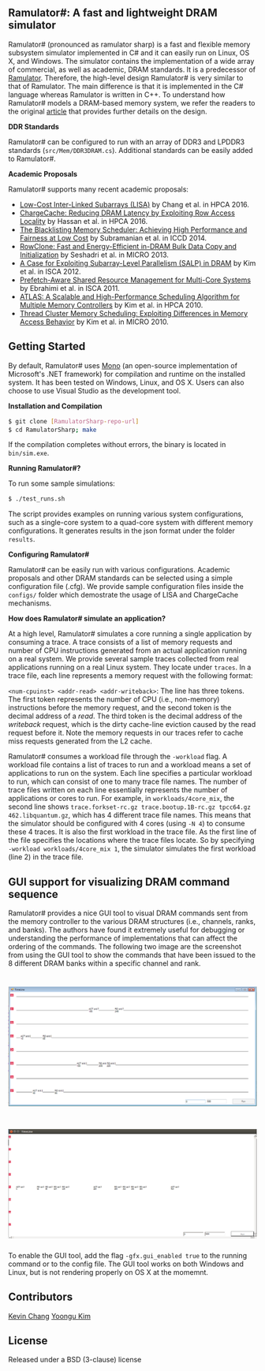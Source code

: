 ## Ramulator#: A fast and lightweight DRAM simulator

Ramulator# (pronounced as ramulator sharp) is a fast and flexible memory
subsystem simulator implemented in C# and it can easily run on Linux, OS X, and
Windows. The simulator contains the implementation of a wide array of
commercial, as well as academic, DRAM standards. It is a predecessor of
[Ramulator](https://github.com/CMU-SAFARI/ramulator). Therefore, the high-level
design Ramulator# is very similar to that of Ramulator. The main difference is
that it is implemented in the C# language whereas Ramulator is written in C++.
To understand how Ramulator# models a DRAM-based memory system, we refer the
readers to the original
[article](https://users.ece.cmu.edu/~omutlu/pub/ramulator_dram_simulator-ieee-cal15.pdf)
that provides further details on the design.

**DDR Standards**

Ramulator# can be configured to run with an array of DDR3 and
LPDDR3 standards (`src/Mem/DDR3DRAM.cs`). Additional standards can be easily
added to Ramulator#.


**Academic Proposals**

Ramulator# supports many recent academic proposals:
- [Low-Cost Inter-Linked Subarrays
  (LISA)](https://users.ece.cmu.edu/~kevincha/papers/kchang_lisa_hpca2016.pdf)
by Chang et al. in HPCA 2016.
- [ChargeCache: Reducing DRAM Latency by Exploiting Row Access
  Locality](https://users.ece.cmu.edu/~omutlu/pub/chargecache_low-latency-dram_hpca16.pdf)
by Hassan et al. in HPCA 2016.
- [The Blacklisting Memory Scheduler: Achieving High Performance and Fairness at
  Low
Cost](http://citeseerx.ist.psu.edu/viewdoc/download?doi=10.1.1.660.1196&rep=rep1&type=pdf)
by Subramanian et al. in ICCD 2014.
- [RowClone: Fast and Energy-Efficient in-DRAM Bulk Data Copy and
  Initialization](http://www.istc-cc.cmu.edu/publications/papers/2013/rowclone_micro13.pdf)
by Seshadri et al. in MICRO 2013.
- [A Case for Exploiting Subarray-Level Parallelism (SALP) in
  DRAM](http://ieeexplore.ieee.org/xpl/articleDetails.jsp?arnumber=6237032) by
Kim et al. in ISCA 2012.
- [Prefetch-Aware Shared Resource Management for Multi-Core
  Systems](http://citeseerx.ist.psu.edu/viewdoc/download?doi=10.1.1.377.8635&rep=rep1&type=pdf) by
  Ebrahimi et al. in ISCA 2011.
- [ATLAS: A Scalable and High-Performance Scheduling Algorithm for Multiple
  Memory
Controllers](http://repository.cmu.edu/cgi/viewcontent.cgi?article=1864&context=compsci)
by Kim et al. in HPCA 2010.
- [Thread Cluster Memory Scheduling: Exploiting Differences in Memory Access
  Behavior](http://repository.cmu.edu/cgi/viewcontent.cgi?article=1399&context=ece)
by Kim et al. in MICRO 2010.

## Getting Started

By default, Ramulator# uses [Mono](http://www.mono-project.com/) (an
open-source implementation of Microsoft's .NET framework) for compilation and
runtime on the installed system. It has been tested on Windows, Linux, and OS
X. Users can also choose to use Visual Studio as the development tool.

**Installation and Compilation**
```sh
$ git clone [RamulatorSharp-repo-url]
$ cd RamulatorSharp; make
```

If the compilation completes without errors, the binary is located in `bin/sim.exe`.

**Running Ramulator#?**

To run some sample simulations:
```sh
$ ./test_runs.sh
```

The script provides examples on running various system configurations, such as
a single-core system to a quad-core system with different memory configurations.
It generates results in the json format under the folder `results`.

**Configuring Ramulator#**

Ramulator# can be easily run with various configurations. Academic proposals and
other DRAM standards can be selected using a simple configuration file (.cfg).
We provide sample configuration files inside the ``configs/`` folder which
demostrate the usage of LISA and ChargeCache mechanisms.

**How does Ramulator# simulate an application?**

At a high level, Ramulator# simulates a core running a single application by
consuming a trace. A trace consists of a list of memory requests and number of
CPU instructions generated from an actual application running on a real system.
We provide several sample traces collected from real applications running on a
real Linux system. They locate under `traces`. In a trace file, each line
represents a memory request with the following format:

`<num-cpuinst> <addr-read> <addr-writeback>`: The line has three tokens. The
first token represents the number of CPU (i.e., non-memory) instructions before
the memory request, and the second token is the decimal address of a *read*.
The third token is the decimal address of the *writeback* request, which is the
dirty cache-line eviction caused by the read request before it. Note the memory
requests in our traces refer to cache miss requests generated from the L2 cache.

Ramulator# consumes a workload file through the `-workload` flag. A workload
file contains a list of traces to run and a workload means a set of
applications to run on the system. Each line specifies a particular workload to
run, which can consist of one to many trace file names. The number of trace
files written on each line essentially represents the number of applications or
cores to run. For example, in `workloads/4core_mix`, the second line shows
`trace.forkset-rc.gz trace.bootup.1B-rc.gz tpcc64.gz 462.libquantum.gz`, which
has 4 different trace file names. This means that the simulator should be
configured with 4 cores (using `-N 4`) to consume these 4 traces. It is also
the first workload in the trace file. As the first line of the file specifies
the locations where the trace files locate. So by specifying `-workload
workloads/4core_mix 1`, the simulator simulates the first workload (line 2) in
the trace file.

## GUI support for visualizing DRAM command sequence

Ramulator# provides a nice GUI tool to visual DRAM commands sent from the
memory controller to the various DRAM structures (i.e., channels, ranks, and
    banks). The authors have found it extremely useful for debugging or
understanding the performance of implementations that can affect the ordering
of the commands. The following two image are the screenshot from using the GUI
tool to show the commands that have been issued to the 8 different DRAM banks
within a specific channel and rank.

# ![gui](media/debug_gui_cmd_timeline_windows.png)
# ![gui](media/debug_gui_cmd_timeline_linux.png)

To enable the GUI tool, add the flag ``-gfx.gui_enabled true`` to the running command or to the config file. The GUI tool works on both Windows and Linux, but is not rendering properly on OS X at the momemnt.

## Contributors

[Kevin Chang](https://users.ece.cmu.edu/~kevincha/)
[Yoongu Kim](https://users.ece.cmu.edu/~yoonguk/)

## License

Released under a BSD (3-clause) license
